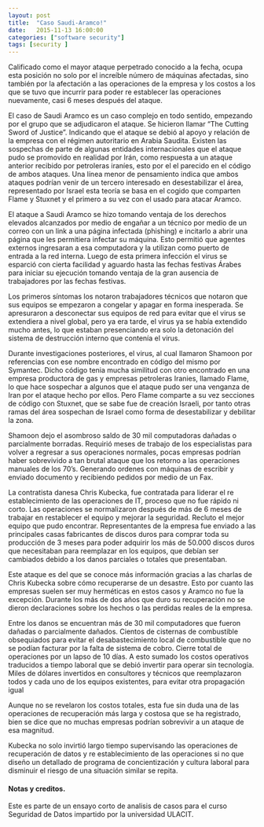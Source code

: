 ```yaml
---
layout: post
title:  "Caso Saudi-Aramco!"
date:   2015-11-13 16:00:00
categories: ["software security"]
tags: [security ]
---
```



Calificado como el mayor ataque perpetrado conocido a la fecha, ocupa esta posición no solo por el increíble número de máquinas afectadas, sino también por la afectación a las operaciones de la empresa y los costos a los que se tuvo que incurrir para poder re establecer las operaciones nuevamente, casi 6 meses después del ataque.

El caso de Saudi Aramco es un caso complejo en todo sentido, empezando por el grupo que se adjudicaron el ataque. Se hicieron llamar “The Cutting Sword of Justice”. Indicando que el ataque se debió al apoyo y relación de la empresa con el régimen autoritario en Arabia Saudita. Existen las sospechas de parte de algunas entidades internacionales que el ataque pudo se promovido en realidad por Irán, como respuesta a un ataque anterior recibido por petroleras iraníes, esto por el el parecido en el código de ambos ataques. Una línea menor de pensamiento indica que ambos ataques podrían venir de un tercero interesado en desestabilizar el área, representado por Israel esta teoría se basa en el cogido que comparten Flame y Stuxnet y el primero a su vez con el usado para atacar Aramco.
	
El ataque a Saudi Aramco se hizo tomando ventaja de los derechos elevados alcanzados por medio de engañar a un técnico por medio de un correo con un link a una página infectada (phishing) e incitarlo a abrir una página que les permitiera infectar su máquina. Esto permitió que agentes externos ingresaran a esa computadora y la utilizan como puerto de entrada a la red interna. Luego de esta primera infección el virus se esparció con cierta facilidad y aguardo hasta las fechas festivas Árabes para iniciar su ejecución tomando ventaja de la gran ausencia de trabajadores por las fechas festivas.
	
Los primeros síntomas los notaron trabajadores técnicos que notaron que sus equipos se empezaron a congelar y apagar en forma inesperada. Se apresuraron a desconectar sus equipos de red para evitar que el virus se extendiera a nivel global, pero ya era tarde, el virus ya se había extendido mucho antes, lo que estaban presenciando era solo la detonación del sistema de destrucción interno que contenía el virus.
	
Durante investigaciones posteriores, el virus, al cual llamaron Shamoon por referencias con ese nombre encontrado en código del mismo por Symantec. Dicho código tenia mucha similitud con otro encontrado en una empresa productora de gas y empresas petroleras Iranies, llamado Flame, lo que hace sospechar a algunos que el ataque pudo ser una venganza de Iran por el ataque hecho por ellos. Pero Flame comparte a su vez secciones de código con Stuxnet, que se sabe fue de creación Israeli, por tanto otras ramas del área sospechan de Israel como  forma de desestabilizar y debilitar la zona.
	
Shamoon dejo el asombroso saldo de 30 mil computadoras dañadas o parcialmente borradas. Requirió meses de trabajo de los especialistas para volver a regresar a sus operaciones normales, pocas empresas podrían haber sobrevivido a tan brutal ataque que los retorno a las operaciones manuales de los 70’s. Generando ordenes con máquinas de escribir y enviado documento y recibiendo pedidos por medio de un Fax.
	
La contratista danesa Chris Kubecka, fue contratada para liderar el re establecimiento de las operaciones de IT, proceso que no fue rápido ni corto. Las operaciones se normalizaron después de más de 6 meses de trabajar en restablecer el equipo y mejorar la seguridad. Recluto el mejor equipo que pudo encontrar. Representantes de la empresa fue enviado a las principales casas fabricantes de discos duros para comprar toda su producción de 3 meses para poder adquirir los más de 50.000 discos duros que necesitaban para reemplazar en los equipos, que debían ser cambiados debido a los danos parciales o totales que presentaban.

Este ataque es del que se conoce más información gracias a las charlas de Chris Kubecka sobre cómo recuperarse de un desastre. Esto por cuanto las empresas suelen ser muy herméticas en estos casos y Aramco no fue la excepción. Durante los más de dos años que duro su recuperación no se dieron declaraciones sobre los hechos o las perdidas reales de la empresa.
	
Entre los danos se encuentran más de 30 mil computadores que fueron dañadas o parcialmente dañados. Cientos de cisternas de combustible obsequiados para evitar el desabastecimiento local de combustible que no se podían facturar por la falta de sistema de cobro. Cierre total de operaciones por un lapso de 10 días. A esto sumado los costos operativos traducidos a tiempo laboral que se debió invertir para operar sin tecnología. Miles de dólares invertidos en consultores y técnicos que reemplazaron todos y cada uno de los equipos existentes, para evitar otra propagación igual
	 
Aunque no se revelaron los costos totales, esta fue sin duda una de las operaciones de recuperación más larga y costosa que se ha registrado, bien se dice que no muchas empresas podrían sobrevivir a un ataque de esa magnitud.
	 
Kubecka no solo invirtió largo tiempo supervisando las operaciones de recuperación de datos y re establecimiento de las operaciones si no que diseño un detallado de programa de concientización y cultura laboral para disminuir el riesgo de una situación similar se repita.


#### Notas y creditos.

Este es parte de un ensayo corto de analisis de casos para el curso Seguridad de Datos impartido por la universidad ULACIT.








